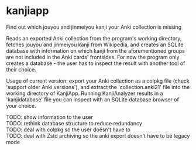 # kanjiapp
Find out which jouyou and jinmeiyou kanji your Anki collection is missing

Reads an exported Anki collection from the program's working directory, fetches jouyou and jinmeiyou kanji from Wikipedia, and creates an SQLite database with information on which kanji from the aforementioned groups are not included in the Anki cards' frontsides. For now the program only creates a database - the user has to inspect the result with another tool of their choice.

Usage of current version: export your Anki collection as a colpkg file (check 'support older Anki versions'), and extract the 'collection.anki21' file into the working directory of KanjiApp. Running KanjiAnalyzer results in a 'kanjidatabase' file you can inspect with an SQLite database browser of your choice.

TODO: show information to the user  
TODO: rethink database structure to reduce redundancy  
TODO: deal with colpkg so the user doesn't have to  
TODO: deal with Zstd archiving so the anki export doesn't have to be legacy mode
